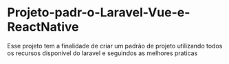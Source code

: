 # Projeto-padr-o-Laravel-Vue-e-ReactNative
Esse projeto tem a finalidade de criar um padrão de projeto utilizando todos os recursos disponivel do laravel e seguindos as melhores praticas
